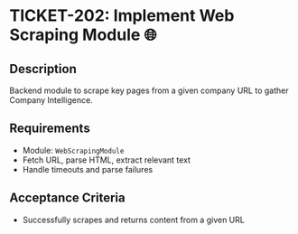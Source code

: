# TICKET-202: Implement Web Scraping Module 🌐

## Description
Backend module to scrape key pages from a given company URL to gather Company Intelligence.

## Requirements
- Module: `WebScrapingModule`
- Fetch URL, parse HTML, extract relevant text
- Handle timeouts and parse failures

## Acceptance Criteria
- Successfully scrapes and returns content from a given URL 